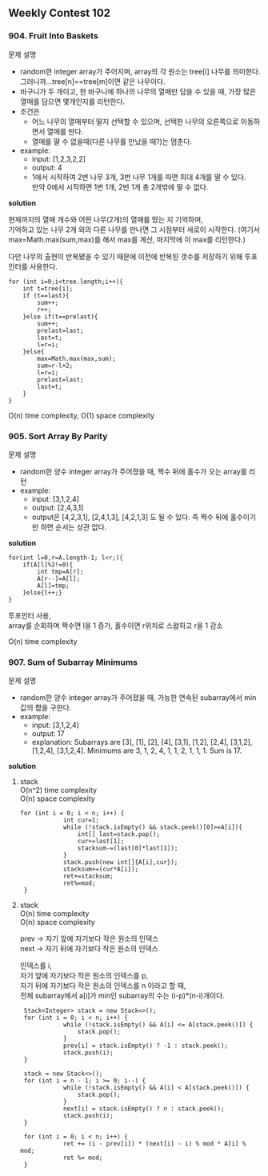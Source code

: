 ## Weekly Contest 102

### 904. Fruit Into Baskets
문제 설명
- random한 integer array가 주어지며, array의 각 원소는 tree[i] 나무를 의미한다.  
그러니까...tree[n]==tree[m]이면 같은 나무이다.
- 바구니가 두 개이고, 한 바구니에 하나의 나무의 열매만 담을 수 있을 때, 가장 많은 열매를 담으면 몇개인지를 리턴한다.
- 조건은
    - 어느 나무의 열매부터 딸지 선택할 수 있으며, 선택한 나무의 오른쪽으로 이동하면서 열매를 딴다.
    - 열매를 딸 수 없을때(다른 나무를 만났을 때?)는 멈춘다.
- example:
    - input: [1,2,3,2,2]
    - output: 4
    - 1에서 시작하여 2번 나무 3개, 3번 나무 1개를 따면 최대 4개를 딸 수 있다.  
    만약 0에서 시작하면 1번 1개, 2번 1개 총 2개밖에 딸 수 없다.   

**solution**

현재까지의 열매 개수와 어떤 나무(2개)의 열매를 땄는 지 기억하며,  
기억하고 있는 나무 2개 외의 다른 나무를 만나면 그 시점부터 새로이 시작한다.
(여기서 max=Math.max(sum,max)를 해서 max를 계산, 마지막에 이 max를 리턴한다.)

다만 나무의 출현이 반복됐을 수 있기 때문에 이전에 반복된 갯수를 저장하기 위해 투포인터를 사용한다.
~~~
for (int i=0;i<tree.length;i++){
    int t=tree[i];
    if (t==last){
        sum++;
        r++;
    }else if(t==prelast){
        sum++;
        prelast=last;
        last=t;
        l=r=i;
    }else{
        max=Math.max(max,sum);
        sum=r-l+2;
        l=r=i;
        prelast=last;
        last=t;
    }
}
~~~

O(n) time complexity,
O(1) space complexity

### 905. Sort Array By Parity
문제 설명
- random한 양수 integer array가 주어졌을 때, 짝수 뒤에 홀수가 오는 array를 리턴
- example:
    - input: [3,1,2,4]
    - output: [2,4,3,1]
    - output은 [4,2,3,1], [2,4,1,3], [4,2,1,3] 도 될 수 있다. 
    즉 짝수 뒤에 홀수이기만 하면 순서는 상관 없다.
   
**solution**
~~~
for(int l=0,r=A.length-1; l<r;){
    if(A[l]%2!=0){
        int tmp=A[r];
        A[r--]=A[l];
        A[l]=tmp;
    }else{l++;}
}
~~~ 
투포인터 사용,  
array를 순회하며 짝수면 l을 1 증가, 홀수이면 r위치로 스왑하고 r을 1 감소

O(n) time complexity    


### 907. Sum of Subarray Minimums
문제 설명
- random한 양수 integer array가 주어졌을 때, 가능한 연속된 subarray에서 min값의 합을 구한다.
- example:
    - input: [3,1,2,4]
    - output: 17
    - explanation: Subarrays are [3], [1], [2], [4], [3,1], [1,2], [2,4], [3,1,2], [1,2,4], [3,1,2,4]. 
                   Minimums are 3, 1, 2, 4, 1, 1, 2, 1, 1, 1.  Sum is 17.


**solution**
1. stack   
   O(n^2) time complexity  
   O(n) space complexity
   ~~~
   for (int i = 0; i < n; i++) {
               int cur=1;
               while (!stack.isEmpty() && stack.peek()[0]>=A[i]){
                   int[] last=stack.pop();
                   cur+=last[1];
                   stacksum-=(last[0]*last[1]);
               }
               stack.push(new int[]{A[i],cur});
               stacksum+=(cur*A[i]);
               ret+=stacksum;
               ret%=mod;
    }
   ~~~
  
2. stack  
   O(n) time complexity  
   O(n) space complexity  
   
   prev -> 자기 앞에 자기보다 작은 원소의 인덱스  
   next -> 자기 뒤에 자기보다 작은 원소의 인덱스
   
   인덱스를 i,  
   자기 앞에 자기보다 작은 원소의 인덱스를 p,  
   자기 뒤에 자기보다 작은 원소의 인덱스를 n 이라고 할 때,  
   전체 subarray에서 a[i]가 min인 subarray의 수는 (i-p)*(n-i)개이다.
   ~~~
    Stack<Integer> stack = new Stack<>();
    for (int i = 0; i < n; i++) {
               while (!stack.isEmpty() && A[i] <= A[stack.peek()]) {
                   stack.pop();
               }
               prev[i] = stack.isEmpty() ? -1 : stack.peek();
               stack.push(i);
    }
   
    stack = new Stack<>();
    for (int i = n - 1; i >= 0; i--) {
               while (!stack.isEmpty() && A[i] < A[stack.peek()]) {
                   stack.pop();
               }
               next[i] = stack.isEmpty() ? n : stack.peek();
               stack.push(i);
    }
   
    for (int i = 0; i < n; i++) {
               ret += (i - prev[i]) * (next[i] - i) % mod * A[i] % mod;
               ret %= mod;
    }
   ~~~
